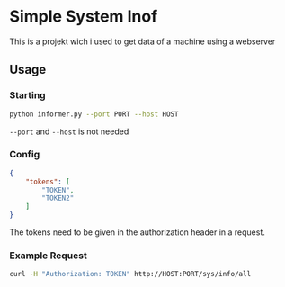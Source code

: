 # Simple System Inof
This is a projekt wich i used to get data of a machine using a webserver

## Usage

### Starting
```bash
python informer.py --port PORT --host HOST
```
``--port`` and ``--host`` is not needed

### Config
```json
{
    "tokens": [
        "TOKEN",
        "TOKEN2"
    ]
}
```
The tokens need to be given in the authorization header in a request.

### Example Request
```bash
curl -H "Authorization: TOKEN" http://HOST:PORT/sys/info/all
```

